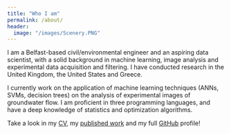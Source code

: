 ```yaml
---
title: "Who I am"
permalink: /about/
header:
  image: "/images/Scenery.PNG"
---
```


I am a Belfast-based civil/environmental engineer and an aspiring data scientist, with a solid background in machine learning, image analysis and experimental data acquisition and filtering. I have conducted research in the United Kingdom, the United States and Greece.

I currently work on the application of machine learning techniques (ANNs, SVMs, decision trees) on the analysis of experimental images of groundwater flow. I am proficient in three programming languages, and have a deep knowledge of statistics and optimization algorithms.

Take a look in my [CV](https://github.com/GeorgiosEtsias/GeorgiosEtsias.github.io/blob/master/_pages/Etsias%20cv.pdf), my [published work](https://www.researchgate.net/profile/Georgios_Etsias/research) and my full [GitHub](https://github.com/GeorgiosEtsias) profile!
